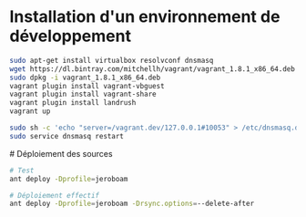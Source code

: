 # Installation d'un environnement de développement

```bash
sudo apt-get install virtualbox resolvconf dnsmasq
wget https://dl.bintray.com/mitchellh/vagrant/vagrant_1.8.1_x86_64.deb
sudo dpkg -i vagrant_1.8.1_x86_64.deb
vagrant plugin install vagrant-vbguest
vagrant plugin install vagrant-share
vagrant plugin install landrush
vagrant up

sudo sh -c 'echo "server=/vagrant.dev/127.0.0.1#10053" > /etc/dnsmasq.d/vagrant-landrush'
sudo service dnsmasq restart
```

# Déploiement des sources

```bash
# Test
ant deploy -Dprofile=jeroboam

# Déploiement effectif
ant deploy -Dprofile=jeroboam -Drsync.options=--delete-after
```

